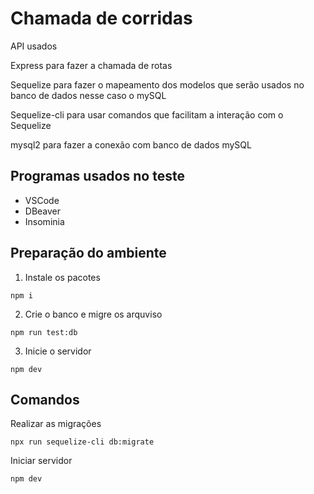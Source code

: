 # Chamada de corridas 

API usados

Express para fazer a chamada de rotas

Sequelize para fazer o mapeamento dos modelos que serão usados no banco de dados nesse caso o mySQL

Sequelize-cli para usar comandos que facilitam a interação com o Sequelize

mysql2 para fazer a conexão com banco de dados mySQL

## Programas usados no teste

+ VSCode
+ DBeaver
+ Insominia

## Preparação do ambiente

1. Instale os pacotes

```
npm i
```

2.  Crie o banco e migre os arquviso
```
npm run test:db
```

3. Inicie o servidor
```
npm dev
```

## Comandos

Realizar as migrações
```
npx run sequelize-cli db:migrate
```

Iniciar servidor
```
npm dev
```
